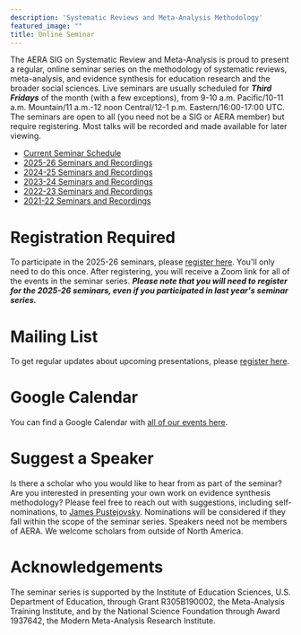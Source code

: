 ```yaml
---
description: 'Systematic Reviews and Meta-Analysis Methodology'
featured_image: ""
title: Online Seminar
---
```


The AERA SIG on Systematic Review and Meta-Analysis is proud to present a regular, online seminar series on the methodology of systematic reviews, meta-analysis, and evidence synthesis for education research and the broader social sciences. Live seminars are usually scheduled for ***Third Fridays*** of the month (with a few exceptions), from 9-10 a.m. Pacific/10-11 a.m. Mountain/11 a.m.-12 noon Central/12-1 p.m. Eastern/16:00-17:00 UTC. The seminars are open to all (you need not be a SIG or AERA member) but require registering. Most talks will be recorded and made available for later viewing.

- [Current Seminar Schedule](/seminar/upcoming-seminars/)
- [2025-26 Seminars and Recordings](/seminar/2025-26-seminars/)
- [2024-25 Seminars and Recordings](/seminar/2024-25-seminars/)
- [2023-24 Seminars and Recordings](/seminar/2023-24-seminars/)
- [2022-23 Seminars and Recordings](/seminar/2022-23-seminars/)
- [2021-22 Seminars and Recordings](/seminar/2021-22-seminars/)

# Registration Required

To participate in the 2025-26 seminars, please [register here](https://us06web.zoom.us/meeting/register/tgUCVvUGQiKij02LA79NuQ). You'll only need to do this once. After registering, you will receive a Zoom link for all of the events in the seminar series. __*Please note that you will need to register for the 2025-26 seminars, even if you participated in last year's seminar series.*__

# Mailing List

To get regular updates about upcoming presentations, please [register here](https://gsu.qualtrics.com/jfe/form/SV_881zggxEkAVnzhk).

# Google Calendar

You can find a Google Calendar with [all of our events here](https://calendar.google.com/calendar/embed?src=00ummeklt33fp6gvo3pj5itick%40group.calendar.google.com&ctz=America%2FChicago).

# Suggest a Speaker

Is there a scholar who you would like to hear from as part of the seminar? Are you interested in presenting your own work on evidence synthesis methodology? Please feel free to reach out with suggestions, including self-nominations, to [James Pustejovsky](mailto:pustejovsky@wisc.edu). Nominations will be considered if they fall within the scope of the seminar series. Speakers need not be members of AERA. We welcome scholars from outside of North America.

# Acknowledgements

The seminar series is supported by the Institute of Education Sciences, U.S. Department of Education, through Grant R305B190002, the Meta-Analysis Training Institute, and by the National Science Foundation through Award 1937642, the Modern Meta-Analysis Research Institute.
